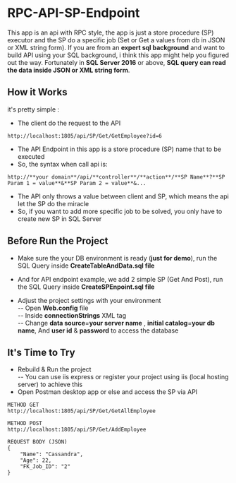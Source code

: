 # RPC-API-SP-Endpoint
This app is an api with RPC style, the app is just a store procedure (SP) executor and the SP do a specific job (Set or Get a values from db in JSON or XML string form).
If you are from an **expert sql background** and want to build API using your SQL background, i think this app might help you figured out the way. 
Fortunately in **SQL Server 2016** or above, **SQL query can read the data inside JSON or XML string form**.

## How it Works
it's pretty simple :
* The client do the request to the API
```
http://localhost:1805/api/SP/Get/GetEmployee?id=6
```
* The API Endpoint in this app is a store procedure (SP) name that to be executed
* So, the syntax when call api is:
```
http://**your domain**/api/**controller**/**action**/**SP Name**?**SP Param 1 = value**&**SP Param 2 = value**&...
```
* The API only throws a value between client and SP, which means the api let the SP do the miracle
* So, if you want to add more specific job to be solved, you only have to create new SP in SQL Server

## Before Run the Project
* Make sure the your DB environment is ready (**just for demo**), run the SQL Query inside **CreateTableAndData.sql file**

* And for API endpoint example, we add 2 simple SP (Get And Post), run the SQL Query inside **CreateSPEnpoint.sql file**

* Adjust the project settings with your environment <br>
-- Open **Web.config** file <br>
-- Inside **connectionStrings** XML tag <br>
-- Change **data source**=**your server name** , **initial catalog**=**your db name**, And **user id** & **password** to access the database <br>

## It's Time to Try
* Rebuild & Run the project <br>
-- You can use iis express or register your project using iis (local hosting server) to achieve this
* Open Postman desktop app or else and access the SP via API
```
METHOD GET
http://localhost:1805/api/SP/Get/GetAllEmployee
```
```
METHOD POST
http://localhost:1805/api/SP/Get/AddEmployee

REQUEST BODY (JSON)
{
	"Name": "Cassandra",
	"Age": 22,
	"FK_Job_ID": "2"
}
```

